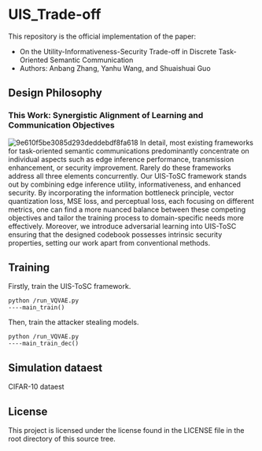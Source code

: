 # UIS_Trade-off
This repository is the official implementation of the paper:
* On the Utility-Informativeness-Security Trade-off in Discrete Task-Oriented Semantic Communication
* Authors: Anbang Zhang, Yanhu Wang, and Shuaishuai Guo
  
## Design Philosophy
### This Work: Synergistic Alignment of Learning and Communication Objectives
![9e610f5be3085d293deddebdf8fa618](https://github.com/zab0613/UIS_Trade-off/assets/117052094/9c944c6c-5996-45c5-9223-062cfc1173bd)
In detail, most existing frameworks for task-oriented semantic communications predominantly concentrate on individual aspects such as edge inference performance, transmission enhancement, or security improvement. Rarely do these frameworks address all three elements concurrently. Our UIS-ToSC framework stands out by combining edge inference utility, informativeness, and enhanced security. By incorporating the information bottleneck principle, vector quantization loss, MSE loss, and perceptual loss, each focusing on different metrics, one can find a more nuanced balance between these competing objectives and tailor the training process to domain-specific needs more effectively. Moreover, we introduce adversarial learning into UIS-ToSC ensuring that the designed codebook possesses intrinsic security properties, setting our work apart from conventional methods.

## Training
Firstly, train the UIS-ToSC framework.
```
python /run_VQVAE.py
----main_train()
```
Then, train the attacker stealing models.
```
python /run_VQVAE.py
----main_train_dec()
```

## Simulation dataest
CIFAR-10 dataest

## License
This project is licensed under the license found in the LICENSE file in the root directory of this source tree.
